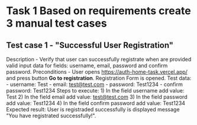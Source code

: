# Task 1 Based on requirements create 3 manual test cases
## Test case 1 - "Successful User Registration" 
Description - Verify that user can successfully registrate when are provided valid input data for fields: username, email, password and confirm password.
Preconditions - User opens https://auth-home-task.vercel.app/ and press button **Go to registration**. Registration Form is opened.
Test data:
	- username: Test
 	- email: test@test.com
  	- password: Test1234
   	- confirm password: Test1234
Steps to execute:
	1) In the field username add value: Test
 	2) In the field email add value: test@test.com
  	3) In the field password add value: Test1234
   	4) In the field confirm password add value: Test1234
Expected result: User is registraded successfully is displayed message "You have registrated successfully!".
